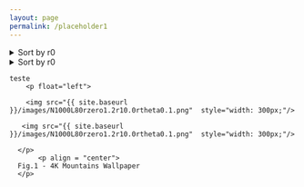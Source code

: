 ```yaml
---
layout: page
permalink: /placeholder1
---
```


<details>
<summary>Sort by r0</summary>

some text
+ <details>
    <summary>r0 = 1.2</summary>

    some more text
    + <details>
        <summary>Sort by r1</summary>
    
        even more text
       + <details>
            <summary> r1 = 0.0</summary>
    
            <p float="left">

        <img src="{{ site.baseurl }}/images/snapshots/N1000/N1000L80rzero1.2r10.0rtheta0.05.png"  style="width: 300px;"/>

       <img src="{{ site.baseurl }}/images/snapshots/N1000/N1000L80rzero1.2r10.0rtheta0.1.png"  style="width: 300px;"/>

      </p>
              <p float="left">

        <img src="{{ site.baseurl }}/images/snapshots/N1000/N1000L80rzero1.2r10.0rtheta0.5.png"  style="width: 300px;"/>

       <img src="{{ site.baseurl }}/images/snapshots/N1000/N1000L80rzero1.2r10.0rtheta5.0.png"  style="width: 300px;"/>

      </p>
    
    
       + <details>
            <summary> r1 = 0.1</summary>
    
            even more text
   
      
    
       + <details>
            <summary> r1 = 0.5</summary>
    
            even more text
     </details>
      </details>
    </details>
      </details>
   </details>
</details>


<details>
<summary>Sort by r0</summary>
.
+ <details>
    <summary>r0= 1.2</summary>
    .
    </details>
</details>

    teste
        <p float="left">

        <img src="{{ site.baseurl }}/images/N1000L80rzero1.2r10.0rtheta0.1.png"  style="width: 300px;"/>

       <img src="{{ site.baseurl }}/images/N1000L80rzero1.2r10.0rtheta0.1.png"  style="width: 300px;"/>

      </p>
           <p align = "center">
      Fig.1 - 4K Mountains Wallpaper
      </p>
     
